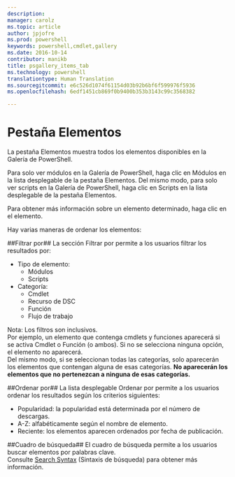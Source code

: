 ```yaml
---
description: 
manager: carolz
ms.topic: article
author: jpjofre
ms.prod: powershell
keywords: powershell,cmdlet,gallery
ms.date: 2016-10-14
contributor: manikb
title: psgallery_items_tab
ms.technology: powershell
translationtype: Human Translation
ms.sourcegitcommit: e6c526d1074f61154d03b92b6bf6f599976f5936
ms.openlocfilehash: 6edf1451cb869f0b9400b353b3143c99c3568382

---
```


Pestaña Elementos
==========

La pestaña Elementos muestra todos los elementos disponibles en la Galería de PowerShell.

Para solo ver módulos en la Galería de PowerShell, haga clic en Módulos en la lista desplegable de la pestaña Elementos.  Del mismo modo, para solo ver scripts en la Galería de PowerShell, haga clic en Scripts en la lista desplegable de la pestaña Elementos.  

Para obtener más información sobre un elemento determinado, haga clic en el elemento.

Hay varias maneras de ordenar los elementos:

##Filtrar por##
La sección Filtrar por permite a los usuarios filtrar los resultados por:
* Tipo de elemento:
    * Módulos
    * Scripts
* Categoría:
    * Cmdlet
    * Recurso de DSC
    * Función
    * Flujo de trabajo

Nota: Los filtros son inclusivos.  
Por ejemplo, un elemento que contenga cmdlets y funciones aparecerá si se activa Cmdlet o Función (o ambos).  Si no se selecciona ninguna opción, el elemento no aparecerá.  
Del mismo modo, si se seleccionan todas las categorías, solo aparecerán los elementos que contengan alguna de esas categorías. **No aparecerán los elementos que no pertenezcan a ninguna de esas categorías.**

##Ordenar por## 
La lista desplegable Ordenar por permite a los usuarios ordenar los resultados según los criterios siguientes:
* Popularidad: la popularidad está determinada por el número de descargas.
* A-Z: alfabéticamente según el nombre de elemento.
* Reciente: los elementos aparecen ordenados por fecha de publicación.


##Cuadro de búsqueda##
El cuadro de búsqueda permite a los usuarios buscar elementos por palabras clave.  
Consulte [Search Syntax](./psgallery_search_syntax.md) (Sintaxis de búsqueda) para obtener más información.




<!--HONumber=Oct16_HO2-->


